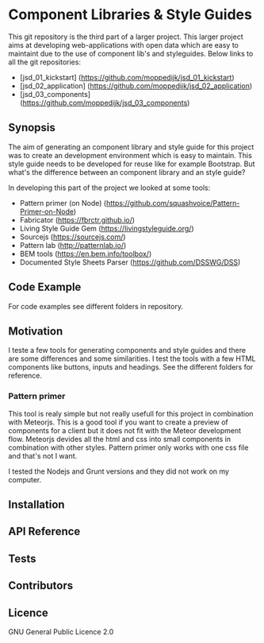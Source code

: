 # Component Libraries & Style Guides

This git repository is the third part of a larger project.
This larger project aims at developing web-applications with open data which are easy to maintaint due to the use of component lib's and styleguides. Below links to all the git repositories:
- [jsd_01_kickstart] (https://github.com/moppedijk/jsd_01_kickstart)
- [jsd_02_application] (https://github.com/moppedijk/jsd_02_application)
- [jsd_03_components] (https://github.com/moppedijk/jsd_03_components)

## Synopsis

The aim of generating an component library and style guide for this project was to create an development environment which is easy to maintain. This style guide needs to be developed for reuse like for example Bootstrap. But what's the difference between an component library and an style guide?

In developing this part of the project we looked at some tools:
- Pattern primer (on Node) (https://github.com/squashvoice/Pattern-Primer-on-Node)
- Fabricator (https://fbrctr.github.io/)
- Living Style Guide Gem (https://livingstyleguide.org/)
- Sourcejs (https://sourcejs.com/)
- Pattern lab (http://patternlab.io/)
- BEM tools (https://en.bem.info/toolbox/)
- Documented Style Sheets Parser (https://github.com/DSSWG/DSS)

## Code Example

For code examples see different folders in repository.

## Motivation

I teste a few tools for generating components and style guides and there are some differences and some similarities. I test the tools with a few HTML components like buttons, inputs and headings. See the different folders for reference.

### Pattern primer

This tool is realy simple but not really usefull for this project in combination with Meteorjs. This is a good tool if you want to create a preview of components for a client but it does not fit with the Meteor development flow. Meteorjs devides all the html and css into small components in combination with other styles. Pattern primer only works with one css file and that's not I want.

I tested the Nodejs and Grunt versions and they did not work on my computer.

## Installation

## API Reference

## Tests

## Contributors

## Licence
GNU General Public Licence 2.0
